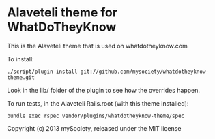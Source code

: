 # Alaveteli theme for WhatDoTheyKnow

This is the Alaveteli theme that is used on whatdotheyknow.com

To install:

    ./script/plugin install git://github.com/mysociety/whatdotheyknow-theme.git

Look in the lib/ folder of the plugin to see how the overrides happen.

To run tests, in the Alaveteli Rails.root (with this theme installed):

    bundle exec rspec vendor/plugins/whatdotheyknow-theme/spec

Copyright (c) 2013 mySociety, released under the MIT license
